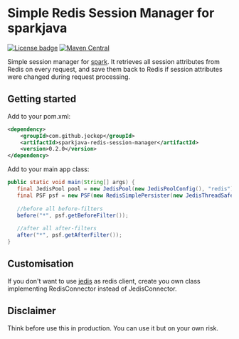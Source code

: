 Simple Redis Session Manager for sparkjava
==============================================

[![License badge](http://img.shields.io/badge/license-Apache%202.0-green.svg?style=flat)](https://raw.githubusercontent.com/jeckep/simple-sparkjava-redis-session-manager/master/LICENSE.txt)
[![Maven Central](https://img.shields.io/maven-central/v/com.github.jeckep/sparkjava-redis-session-manager.svg)]()

Simple session manager for [spark](https://github.com/perwendel/spark). It retrieves all session attributes from Redis on every request, and save them back to Redis if session attributes were changed during request processing.

Getting started
---------------

Add to your pom.xml:

```xml
<dependency>
    <groupId>com.github.jeckep</groupId>
    <artifactId>sparkjava-redis-session-manager</artifactId>
    <version>0.2.0</version>
</dependency>
```

Add to your main app class:

```java
public static void main(String[] args) {
   final JedisPool pool = new JedisPool(new JedisPoolConfig(), "redis");
   final PSF psf = new PSF(new RedisSimplePersister(new JedisThreadSafeConnector(pool)));
   
   //before all before-filters                 
   before("*", psf.getBeforeFilter());
   
   //after all after-filters
   after("*", psf.getAfterFilter());
}
```


Customisation
-------------

If you don't want to use [jedis](https://github.com/xetorthio/jedis) as redis client,  create you own class implementing RedisConnector instead of JedisConnector.

Disclaimer
----------
Think before use this in production. You can use it but on your own risk.
